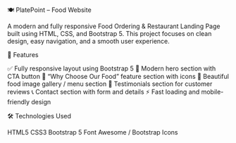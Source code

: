🍽️ PlatePoint – Food Website

A modern and fully responsive Food Ordering & Restaurant Landing Page built using HTML, CSS, and Bootstrap 5.
This project focuses on clean design, easy navigation, and a smooth user experience.

🚀 Features

✅ Fully responsive layout using Bootstrap 5
🍔 Modern hero section with CTA button
🌮 “Why Choose Our Food” feature section with icons
📸 Beautiful food image gallery / menu section
🧾 Testimonials section for customer reviews
📞 Contact section with form and details
⚡ Fast loading and mobile-friendly design

🛠️ Technologies Used

HTML5
CSS3
Bootstrap 5
Font Awesome / Bootstrap Icons

